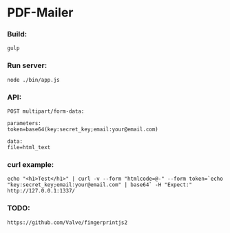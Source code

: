 # PDF-Mailer

### Build:
```
gulp
```

### Run server:
```
node ./bin/app.js
```

### API:
```
POST multipart/form-data:

parameters:
token=base64(key:secret_key;email:your@email.com)

data:
file=html_text
```

### curl example:

```
echo "<h1>Test</h1>" | curl -v --form "htmlcode=@-" --form token=`echo "key:secret_key;email:your@email.com" | base64` -H "Expect:" http://127.0.0.1:1337/
```

### TODO:

`https://github.com/Valve/fingerprintjs2`
